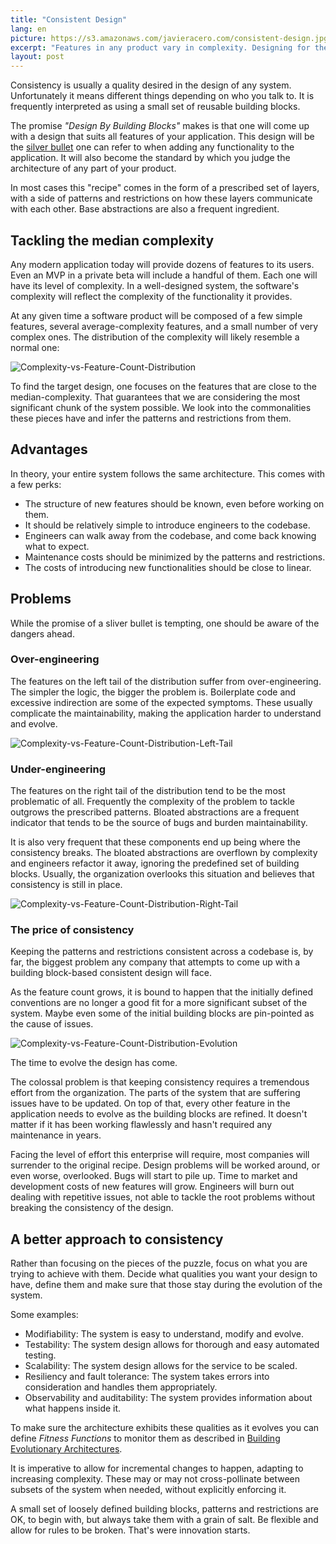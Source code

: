 ```yaml
---
title: "Consistent Design"
lang: en
picture: https://s3.amazonaws.com/javieracero.com/consistent-design.jpg
excerpt: "Features in any product vary in complexity. Designing for the median complexity and reusing the design is not a cost-effective practice."
layout: post
---
```


Consistency is usually a quality desired in the design of any system. Unfortunately it means different things depending on who you talk to. It is frequently interpreted as using a small set of reusable building blocks.

The promise _"Design By Building Blocks"_ makes is that one will come up with a design that suits all features of your application. This design will be the [silver bullet](https://en.wikipedia.org/wiki/Silver_bullet) one can refer to when adding any functionality to the application. It will also become the standard by which you judge the architecture of any part of your product.

In most cases this "recipe" comes in the form of a prescribed set of layers, with a side of patterns and restrictions on how these layers communicate with each other. Base abstractions are also a frequent ingredient.


## Tackling the median complexity

Any modern application today will provide dozens of features to its users. Even an MVP in a private beta will include a handful of them. Each one will have its level of complexity. In a well-designed system, the software's complexity will reflect the complexity of the functionality it provides.

At any given time a software product will be composed of a few simple features, several average-complexity features, and a small number of very complex ones. The distribution of the complexity will likely resemble a normal one:

![Complexity-vs-Feature-Count-Distribution](https://s3.amazonaws.com/javieracero.com/consistent-design-feature-count-vs-comlexity-1.png)

To find the target design, one focuses on the features that are close to the median-complexity. That guarantees that we are considering the most significant chunk of the system possible. We look into the commonalities these pieces have and infer the patterns and restrictions from them.


## Advantages

In theory, your entire system follows the same architecture. This comes with a few perks:
* The structure of new features should be known, even before working on them.
* It should be relatively simple to introduce engineers to the codebase.
* Engineers can walk away from the codebase, and come back knowing what to expect.
* Maintenance costs should be minimized by the patterns and restrictions.
* The costs of introducing new functionalities should be close to linear.


## Problems

While the promise of a sliver bullet is tempting, one should be aware of the dangers ahead.

### Over-engineering

The features on the left tail of the distribution suffer from over-engineering. The simpler the logic, the bigger the problem is. Boilerplate code and excessive indirection are some of the expected symptoms. These usually complicate the maintainability, making the application harder to understand and evolve.

![Complexity-vs-Feature-Count-Distribution-Left-Tail](https://s3.amazonaws.com/javieracero.com/consistent-design-feature-count-vs-comlexity-2.png)


### Under-engineering

The features on the right tail of the distribution tend to be the most problematic of all. Frequently the complexity of the problem to tackle outgrows the prescribed patterns. Bloated abstractions are a frequent indicator that tends to be the source of bugs and burden maintainability.

It is also very frequent that these components end up being where the consistency breaks. The bloated abstractions are overflown by complexity and engineers refactor it away, ignoring the predefined set of building blocks. Usually, the organization overlooks this situation and believes that consistency is still in place.

![Complexity-vs-Feature-Count-Distribution-Right-Tail](https://s3.amazonaws.com/javieracero.com/consistent-design-feature-count-vs-comlexity-3.png)


### The price of consistency

Keeping the patterns and restrictions consistent across a codebase is, by far, the biggest problem any company that attempts to come up with a building block-based consistent design will face.

As the feature count grows, it is bound to happen that the initially defined conventions are no longer a good fit for a more significant subset of the system. Maybe even some of the initial building blocks are pin-pointed as the cause of issues.

![Complexity-vs-Feature-Count-Distribution-Evolution](https://s3.amazonaws.com/javieracero.com/consistent-design-feature-count-vs-comlexity-4.png)

The time to evolve the design has come.

The colossal problem is that keeping consistency requires a tremendous effort from the organization. The parts of the system that are suffering issues have to be updated. On top of that, every other feature in the application needs to evolve as the building blocks are refined. It doesn't matter if it has been working flawlessly and hasn't required any maintenance in years.

Facing the level of effort this enterprise will require, most companies will surrender to the original recipe. Design problems will be worked around, or even worse, overlooked. Bugs will start to pile up. Time to market and development costs of new features will grow. Engineers will burn out dealing with repetitive issues, not able to tackle the root problems without breaking the consistency of the design.


## A better approach to consistency

Rather than focusing on the pieces of the puzzle, focus on what you are trying to achieve with them. Decide what qualities you want your design to have, define them and make sure that those stay during the evolution of the system.

Some examples:
* Modifiability: The system is easy to understand, modify and evolve.
* Testability: The system design allows for thorough and easy automated testing.
* Scalability: The system design allows for the service to be scaled.
* Resiliency and fault tolerance: The system takes errors into consideration and handles them appropriately.
* Observability and auditability: The system provides information about what happens inside it.

To make sure the architecture exhibits these qualities as it evolves you can define _Fitness Functions_ to monitor them as described in [Building Evolutionary Architectures](https://www.amazon.es/Building-Evolutionary-Architectures-Support-Constant/dp/1491986360).

It is imperative to allow for incremental changes to happen, adapting to increasing complexity. These may or may not cross-pollinate between subsets of the system when needed, without explicitly enforcing it.

A small set of loosely defined building blocks, patterns and restrictions are OK, to begin with, but always take them with a grain of salt. Be flexible and allow for rules to be broken. That's were innovation starts.
